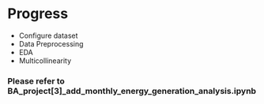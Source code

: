 # Progress
+ Configure dataset
+ Data Preprocessing
+ EDA
+ Multicollinearity

### Please refer to **BA_project[3]_add_monthly_energy_generation_analysis.ipynb**
